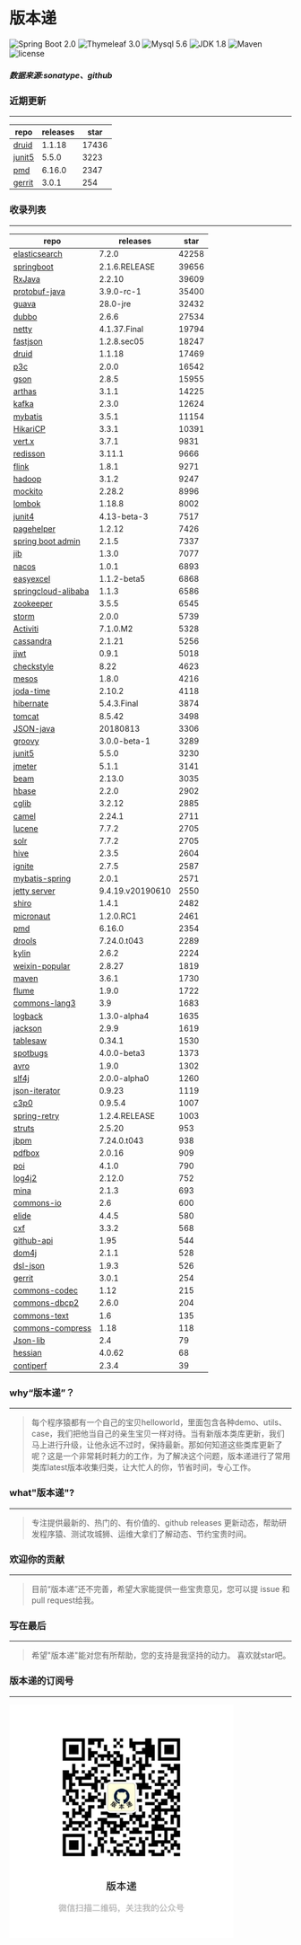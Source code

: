 # 版本递
![Spring Boot 2.0](https://img.shields.io/badge/Spring%20Boot-2.0-brightgreen.svg)
![Thymeleaf 3.0](https://img.shields.io/badge/Thymeleaf-3.0-yellow.svg)
![Mysql 5.6](https://img.shields.io/badge/Mysql-5.6-blue.svg)
![JDK 1.8](https://img.shields.io/badge/JDK-1.8-brightgreen.svg)
![Maven](https://img.shields.io/badge/Maven-3.5.0-yellowgreen.svg)
![license](https://img.shields.io/badge/license-Apache%202-blue.svg)
##### 数据来源:sonatype、github

### 近期更新
---
repo | releases | star
---|---|---
[druid](https://github.com/alibaba/druid) | 1.1.18 | 17436
[junit5](https://github.com/junit-team/junit5) | 5.5.0 | 3223
[pmd](https://github.com/pmd/pmd) | 6.16.0 | 2347
[gerrit](https://github.com/GerritCodeReview/gerrit) | 3.0.1 | 254

### 收录列表
---
repo | releases | star
---|---|---
[elasticsearch](https://github.com/elastic/elasticsearch) | 7.2.0 | 42258 
[springboot](https://github.com/spring-projects/spring-boot) | 2.1.6.RELEASE | 39656 
[RxJava](https://github.com/ReactiveX/RxJava) | 2.2.10 | 39609 
[protobuf-java](https://github.com/protocolbuffers/protobuf) | 3.9.0-rc-1 | 35400 
[guava](https://github.com/google/guava) | 28.0-jre | 32432 
[dubbo](https://github.com/apache/incubator-dubbo) | 2.6.6 | 27534 
[netty](https://github.com/netty/netty) | 4.1.37.Final | 19794 
[fastjson](https://github.com/alibaba/fastjson) | 1.2.8.sec05 | 18247 
[druid](https://github.com/alibaba/druid) | 1.1.18 | 17469 
[p3c](https://github.com/alibaba/p3c) | 2.0.0 | 16542 
[gson](https://github.com/google/gson) | 2.8.5 | 15955 
[arthas](https://github.com/alibaba/arthas) | 3.1.1 | 14225 
[kafka](https://github.com/apache/kafka) | 2.3.0 | 12624 
[mybatis](https://github.com/mybatis/mybatis-3) | 3.5.1 | 11154 
[HikariCP](https://github.com/brettwooldridge/HikariCP) | 3.3.1 | 10391 
[vert.x](https://github.com/eclipse-vertx/vert.x) | 3.7.1 | 9831 
[redisson](https://github.com/redisson/redisson) | 3.11.1 | 9666 
[flink](https://github.com/apache/flink) | 1.8.1 | 9271 
[hadoop](https://github.com/apache/hadoop) | 3.1.2 | 9247 
[mockito](https://github.com/mockito/mockito) | 2.28.2 | 8996 
[lombok](https://github.com/rzwitserloot/lombok) | 1.18.8 | 8002 
[junit4](https://github.com/junit-team/junit4) | 4.13-beta-3 | 7517 
[pagehelper](https://github.com/pagehelper/Mybatis-PageHelper) | 1.2.12 | 7426 
[spring boot admin](https://github.com/codecentric/spring-boot-admin) | 2.1.5 | 7337 
[jib](https://github.com/GoogleContainerTools/jib) | 1.3.0 | 7077 
[nacos](https://github.com/alibaba/nacos) | 1.0.1 | 6893 
[easyexcel](https://github.com/alibaba/easyexcel) | 1.1.2-beta5 | 6868 
[springcloud-alibaba](https://github.com/spring-cloud-incubator/spring-cloud-alibaba) | 1.1.3 | 6586 
[zookeeper](https://github.com/apache/zookeeper) | 3.5.5 | 6545 
[storm](https://github.com/apache/storm) | 2.0.0 | 5739 
[Activiti](https://github.com/Activiti/Activiti) | 7.1.0.M2 | 5328 
[cassandra](https://github.com/apache/cassandra) | 2.1.21 | 5256 
[jjwt](https://github.com/jwtk/jjwt) | 0.9.1 | 5018 
[checkstyle](https://github.com/checkstyle/checkstyle) | 8.22 | 4623 
[mesos](https://github.com/apache/mesos) | 1.8.0 | 4216 
[joda-time](https://github.com/JodaOrg/joda-time) | 2.10.2 | 4118 
[hibernate](https://github.com/hibernate/hibernate-orm) | 5.4.3.Final | 3874 
[tomcat](https://github.com/apache/tomcat) | 8.5.42 | 3498 
[JSON-java](https://github.com/stleary/JSON-java) | 20180813 | 3306 
[groovy](https://github.com/apache/groovy) | 3.0.0-beta-1 | 3289 
[junit5](https://github.com/junit-team/junit5) | 5.5.0 | 3230 
[jmeter](https://github.com/apache/jmeter) | 5.1.1 | 3141 
[beam](https://github.com/apache/beam) | 2.13.0 | 3035 
[hbase](https://github.com/apache/hbase) | 2.2.0 | 2902 
[cglib](https://github.com/cglib/cglib) | 3.2.12 | 2885 
[camel](https://github.com/apache/camel) | 2.24.1 | 2711 
[lucene](https://github.com/apache/lucene-solr) | 7.7.2 | 2705 
[solr](https://github.com/apache/lucene-solr) | 7.7.2 | 2705 
[hive](https://github.com/apache/hive) | 2.3.5 | 2604 
[ignite](https://github.com/apache/ignite) | 2.7.5 | 2587 
[mybatis-spring](https://github.com/mybatis/spring-boot-starter) | 2.0.1 | 2571 
[jetty server](https://github.com/eclipse/jetty.project) | 9.4.19.v20190610 | 2550 
[shiro](https://github.com/apache/shiro) | 1.4.1 | 2482 
[micronaut](https://github.com/micronaut-projects/micronaut-core) | 1.2.0.RC1 | 2461 
[pmd](https://github.com/pmd/pmd) | 6.16.0 | 2354 
[drools](https://github.com/kiegroup/drools) | 7.24.0.t043 | 2289 
[kylin](https://github.com/apache/kylin) | 2.6.2 | 2224 
[weixin-popular](https://github.com/liyiorg/weixin-popular) | 2.8.27 | 1819 
[maven](https://github.com/apache/maven) | 3.6.1 | 1730 
[flume](https://github.com/apache/flume) | 1.9.0 | 1722 
[commons-lang3](https://github.com/apache/commons-lang) | 3.9 | 1683 
[logback](https://github.com/qos-ch/logback) | 1.3.0-alpha4 | 1635 
[jackson](https://github.com/FasterXML/jackson-core) | 2.9.9 | 1619 
[tablesaw](https://github.com/jtablesaw/tablesaw) | 0.34.1 | 1530 
[spotbugs](https://github.com/spotbugs/spotbugs) | 4.0.0-beta3 | 1373 
[avro](https://github.com/apache/avro) | 1.9.0 | 1302 
[slf4j](https://github.com/qos-ch/slf4j) | 2.0.0-alpha0 | 1260 
[json-iterator](https://github.com/json-iterator/java) | 0.9.23 | 1119 
[c3p0](https://github.com/swaldman/c3p0) | 0.9.5.4 | 1007 
[spring-retry](https://github.com/spring-projects/spring-retry) | 1.2.4.RELEASE | 1003 
[struts](https://github.com/apache/struts) | 2.5.20 | 953 
[jbpm](https://github.com/kiegroup/jbpm) | 7.24.0.t043 | 938 
[pdfbox](https://github.com/apache/pdfbox) | 2.0.16 | 909 
[poi](https://github.com/apache/poi) | 4.1.0 | 790 
[log4j2](https://github.com/apache/logging-log4j2) | 2.12.0 | 752 
[mina](https://github.com/apache/mina) | 2.1.3 | 693 
[commons-io](https://github.com/apache/commons-io) | 2.6 | 600 
[elide](https://github.com/yahoo/elide) | 4.4.5 | 580 
[cxf](https://github.com/apache/cxf) | 3.3.2 | 568 
[github-api](https://github.com/kohsuke/github-api) | 1.95 | 544 
[dom4j](https://github.com/dom4j/dom4j) | 2.1.1 | 528 
[dsl-json](https://github.com/ngs-doo/dsl-json) | 1.9.3 | 526 
[gerrit](https://github.com/GerritCodeReview/gerrit) | 3.0.1 | 254 
[commons-codec](https://github.com/apache/commons-codec) | 1.12 | 215 
[commons-dbcp2](https://github.com/apache/commons-dbcp) | 2.6.0 | 204 
[commons-text](https://github.com/apache/commons-text) | 1.6 | 135 
[commons-compress](https://github.com/apache/commons-compress) | 1.18 | 118 
[Json-lib](https://github.com/aalmiray/Json-lib) | 2.4 | 79 
[hessian](https://github.com/ebourg/hessian) | 4.0.62 | 68 
[contiperf](https://github.com/lucaspouzac/contiperf) | 2.3.4 | 39 

### why“版本递”？
--- 
>每个程序猿都有一个自己的宝贝helloworld，里面包含各种demo、utils、case，我们把他当自己的亲生宝贝一样对待。当有新版本类库更新，我们马上进行升级，让他永远不过时，保持最新。那如何知道这些类库更新了呢？这是一个非常耗时耗力的工作，为了解决这个问题，版本递进行了常用类库latest版本收集归类，让大忙人的你，节省时间，专心工作。


### what"版本递"?
---
> 专注提供最新的、热门的、有价值的、github releases 更新动态，帮助研发程序猿、测试攻城狮、运维大拿们了解动态、节约宝贵时间。

### 欢迎你的贡献
---
> 目前“版本递”还不完善，希望大家能提供一些宝贵意见，您可以提 issue 和 pull request给我。


### 写在最后
---
> 希望"版本递"能对您有所帮助，您的支持是我坚持的动力。
> 喜欢就star吧。

### 版本递的订阅号
---
<img src="https://github.com/jartisan2001/latest/blob/master/Image.jpg" width="400" hegiht="400" align=left />